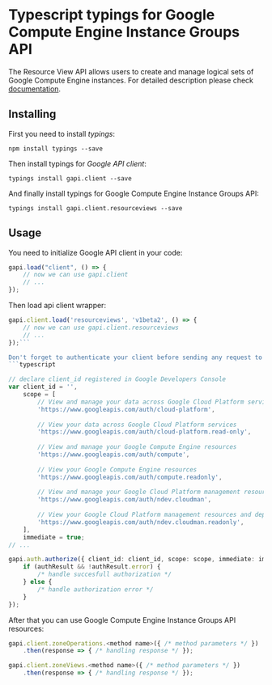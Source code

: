 # Typescript typings for Google Compute Engine Instance Groups API
The Resource View API allows users to create and manage logical sets of Google Compute Engine instances.
For detailed description please check [documentation](https://developers.google.com/compute/).

## Installing

First you need to install *typings*:
```
npm install typings --save 
```

Then install typings for *Google API client*:
```
typings install gapi.client --save 
```

And finally install typings for Google Compute Engine Instance Groups API:
```
typings install gapi.client.resourceviews --save 
```

## Usage

You need to initialize Google API client in your code:
```typescript
gapi.load("client", () => { 
    // now we can use gapi.client
    // ... 
});
```

Then load api client wrapper:
```typescript
gapi.client.load('resourceviews', 'v1beta2', () => {
    // now we can use gapi.client.resourceviews
    // ... 
});```

Don't forget to authenticate your client before sending any request to resources:
```typescript

// declare client_id registered in Google Developers Console
var client_id = '',
    scope = [     
        // View and manage your data across Google Cloud Platform services
        'https://www.googleapis.com/auth/cloud-platform',
    
        // View your data across Google Cloud Platform services
        'https://www.googleapis.com/auth/cloud-platform.read-only',
    
        // View and manage your Google Compute Engine resources
        'https://www.googleapis.com/auth/compute',
    
        // View your Google Compute Engine resources
        'https://www.googleapis.com/auth/compute.readonly',
    
        // View and manage your Google Cloud Platform management resources and deployment status information
        'https://www.googleapis.com/auth/ndev.cloudman',
    
        // View your Google Cloud Platform management resources and deployment status information
        'https://www.googleapis.com/auth/ndev.cloudman.readonly',
    ],
    immediate = true;
// ...

gapi.auth.authorize({ client_id: client_id, scope: scope, immediate: immediate }, authResult => {
    if (authResult && !authResult.error) {
        /* handle succesfull authorization */
    } else {
        /* handle authorization error */
    }
});            
```

After that you can use Google Compute Engine Instance Groups API resources:

```typescript
gapi.client.zoneOperations.<method name>({ /* method parameters */ })
    .then(response => { /* handling response */ });

gapi.client.zoneViews.<method name>({ /* method parameters */ })
    .then(response => { /* handling response */ });
```